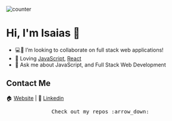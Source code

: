![counter](https://enj410q38dnsqeq.m.pipedream.net)

# Hi, I'm Isaias 👋

- :computer::iphone: I’m looking to collaborate on full stack web applications!
- :purple_heart: Loving [JavaScript](https://www.javascript.com/), [React](https://reactjs.org/)
- 💬 Ask me about JavaScript, and Full Stack Web Development

## Contact Me 
:house:   [Website](https://isaias2020.github.io/UpdatedPortfolio/) | :necktie:   [Linkedin](https://www.linkedin.com/in/isaias-quintanilla-5435351a8/)

<p align="center"><samp>
Check out my repos :arrow_down:
  </samp>
  </p>
<!--
**Isaias2020/Isaias2020** is a ✨ _special_ ✨ repository because its `README.md` (this file) appears on your GitHub profile.

Here are some ideas to get you started:

- 🔭 I’m currently working on ...
- 🌱 I’m currently learning ...
- 👯 I’m looking to collaborate on ...
- 🤔 I’m looking for help with ...
- 💬 Ask me about ...
- 📫 How to reach me: ...
- 😄 Pronouns: ...
- ⚡ Fun fact: ...
-->
